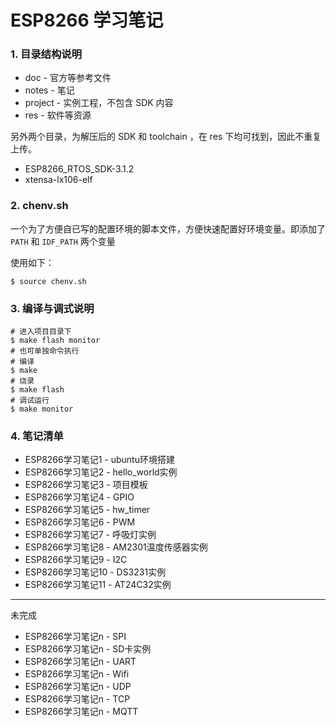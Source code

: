 # ESP8266 学习笔记

### 1. 目录结构说明

* doc - 官方等参考文件
* notes - 笔记
* project - 实例工程，不包含 SDK 内容
* res - 软件等资源

另外两个目录，为解压后的 SDK 和 toolchain ，在 res 下均可找到，因此不重复上传。

* ESP8266_RTOS_SDK-3.1.2
* xtensa-lx106-elf

### 2. chenv.sh

一个为了方便自已写的配置环境的脚本文件，方便快速配置好环境变量。即添加了 `PATH` 和 `IDF_PATH` 两个变量

使用如下：

```shell
$ source chenv.sh
```

### 3. 编译与调式说明

```shell
# 进入项目目录下
$ make flash monitor
# 也可单独命令执行
# 编译
$ make
# 烧录
$ make flash
# 调试运行
$ make monitor
```

### 4. 笔记清单
* ESP8266学习笔记1 - ubuntu环境搭建
* ESP8266学习笔记2 - hello_world实例
* ESP8266学习笔记3 - 项目模板
* ESP8266学习笔记4 - GPIO
* ESP8266学习笔记5 - hw_timer
* ESP8266学习笔记6 - PWM
* ESP8266学习笔记7 - 呼吸灯实例
* ESP8266学习笔记8 - AM2301温度传感器实例
* ESP8266学习笔记9 - I2C
* ESP8266学习笔记10 - DS3231实例
* ESP8266学习笔记11 - AT24C32实例
---
未完成
* ESP8266学习笔记n - SPI
* ESP8266学习笔记n - SD卡实例
* ESP8266学习笔记n - UART
* ESP8266学习笔记n - Wifi
* ESP8266学习笔记n - UDP
* ESP8266学习笔记n - TCP
* ESP8266学习笔记n - MQTT
